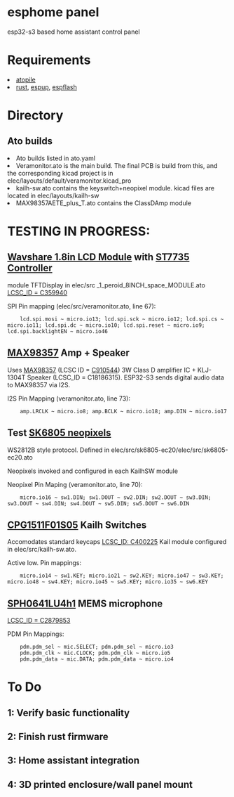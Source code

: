 # esphome panel
esp32-s3 based home assistant control panel

# Requirements 
<li><a href="https://docs.atopile.io/latest/">atopile</a></li>
<li><a href="https://rustup.rs/">rust</a>, <a href="https://docs.esp-rs.org/book/installation/riscv-and-xtensa.html">espup</a>, <a href="https://github.com/esp-rs/espflash">espflash</a></li>

# Directory
## Ato builds
<li>Ato builds listed in ato.yaml</li>
<li>Veramonitor.ato is the main build. The final PCB is build from this, and the corresponding kicad project is in elec/layouts/default/veramonitor.kicad_pro</li>
<li>kailh-sw.ato contains the keyswitch+neopixel module. kicad files are located in elec/layouts/kailh-sw</li>
<li>MAX98357AETE_plus_T.ato contains the ClassDAmp module</li>


# TESTING IN PROGRESS:
## <a href="https://www.waveshare.com/wiki/1.8inch_LCD_Module">Wavshare 1.8in LCD Module</a> with <a href="https://crates.io/crates/st7735-lcd">ST7735 Controller</a>
module TFTDisplay in elec/src _1_peroid_8INCH_space_MODULE.ato
<a href="https://jlcpcb.com/partdetail/Waveshare-1_8inch_LCDModule/C359940">LCSC_ID = C359940</a>

SPI Pin mapping (elec/src/veramonitor.ato, line 67):
```
    lcd.spi.mosi ~ micro.io13; lcd.spi.sck ~ micro.io12; lcd.spi.cs ~ micro.io11; lcd.spi.dc ~ micro.io10; lcd.spi.reset ~ micro.io9; lcd.spi.backlightEN ~ micro.io46
```

##  <a href="https://learn.adafruit.com/adafruit-max98357-i2s-class-d-mono-amp/overview">MAX98357</a> Amp + Speaker  
Uses <a href="https://learn.adafruit.com/adafruit-max98357-i2s-class-d-mono-amp/overview">MAX98357</a> (LCSC ID = <a href="https://jlcpcb.com/partdetail/978950-MAX98357AETET/C910544">C910544</a>) 3W Class D amplifier IC + KLJ-1304T Speaker (LCSC_ID = C18186315). ESP32-S3 sends digital audio data to MAX98357 via I2S.

I2S Pin Mapping (veramonitor.ato, line 73):
```
    amp.LRCLK ~ micro.io8; amp.BCLK ~ micro.io18; amp.DIN ~ micro.io17
```
## Test <a href="https://jlcpcb.com/partdetail/OPSCOOptoelectronics-SK6805EC20/C2890036">SK6805 neopixels</a>
WS2812B style protocol. Defined in elec/src/sk6805-ec20/elec/src/sk6805-ec20.ato

Neopixels invoked and configured in each KailhSW module

Neopixel Pin Maping (veramonitor.ato, line 70):
```
    micro.io16 ~ sw1.DIN; sw1.DOUT ~ sw2.DIN; sw2.DOUT ~ sw3.DIN; sw3.DOUT ~ sw4.DIN; sw4.DOUT ~ sw5.DIN; sw5.DOUT ~ sw6.DIN
```
## <a href="https://jlcpcb.com/partdetail/Kailh-CPG1511F01S05/C400225">CPG1511F01S05</a> Kailh Switches
Accomodates standard keycaps
<a href="https://jlcpcb.com/parts/componentSearch?searchTxt=C400225">LCSC_ID: C400225</a> Kail module configured in elec/src/kailh-sw.ato.

Active low. Pin mappings:
```
    micro.io14 ~ sw1.KEY; micro.io21 ~ sw2.KEY; micro.io47 ~ sw3.KEY; micro.io48 ~ sw4.KEY; micro.io45 ~ sw5.KEY; micro.io35 ~ sw6.KEY
```

## <a href="https://www.digikey.com/en/products/detail/knowles/SPH0641LU4H-1/5332438">SPH0641LU4h1</a> MEMS microphone
<a href="https://jlcpcb.com/partdetail/Knowles-SPH0641LU4H1/C2879853">LCSC_ID = C2879853</a>

PDM Pin Mappings:
```
    pdm.pdm_sel ~ mic.SELECT; pdm.pdm_sel ~ micro.io3
    pdm.pdm_clk ~ mic.CLOCK; pdm.pdm_clk ~ micro.io5
    pdm.pdm_data ~ mic.DATA; pdm.pdm_data ~ micro.io4
```

# To Do 
## 1: Verify basic functionality
## 2: Finish rust firmware
## 3: Home assistant integration
## 4: 3D printed enclosure/wall panel mount

